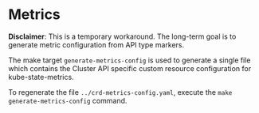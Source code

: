 # Metrics

**Disclaimer**: This is a temporary workaround. The long-term goal is to generate metric configuration from API type markers.

The make target `generate-metrics-config` is used to generate a single file which contains the Cluster API specific custom resource configuration for kube-state-metrics.

To regenerate the file `../crd-metrics-config.yaml`, execute the `make generate-metrics-config` command.
